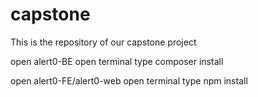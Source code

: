 # capstone
This is the repository of our capstone project 

open alert0-BE
open terminal 
type composer install

open alert0-FE/alert0-web
open terminal
type npm install
